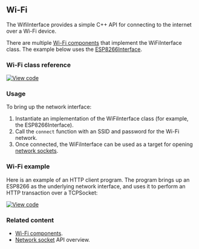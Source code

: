 ## Wi-Fi

The WifiInterface provides a simple C++ API for connecting to the internet over a Wi-Fi device.

There are multiple <a href="https://os.mbed.com/components/cat/wifi/" target="_blank">Wi-Fi components</a> that implement the WiFiInterface class. The example below uses the <a href="https://github.com/armmbed/esp8266-driver" target="_blank">ESP8266Interface</a>.

### Wi-Fi class reference

[![View code](https://www.mbed.com/embed/?type=library)](https://os.mbed.com/docs/v5.7/mbed-os-api-doxy/class_wi_fi_interface.html)

### Usage

To bring up the network interface:

1. Instantiate an implementation of the WiFiInterface class (for example, the ESP8266Interface).
1. Call the `connect` function with an SSID and password for the Wi-Fi network.
1. Once connected, the WiFiInterface can be used as a target for opening <a href="/docs/v5.7/reference/network-socket.html" target="_blank">network sockets</a>.

### Wi-Fi example

Here is an example of an HTTP client program. The program brings up an ESP8266 as the underlying network interface, and uses it to perform an HTTP transaction over a TCPSocket:

[![View code](https://www.mbed.com/embed/?url=https://os.mbed.com/teams/mbed_example/code/TCPSocketWiFi_Example/)](https://os.mbed.com/teams/mbed_example/code/TCPSocketWiFi_Example/file/6a4e57edc2b2/main.cpp)

### Related content

- <a href="https://os.mbed.com/components/cat/wifi/" target="_blank">Wi-Fi components</a>.
- <a href="/docs/v5.7/reference/network-socket.html" target="_blank">Network socket</a> API overview.
